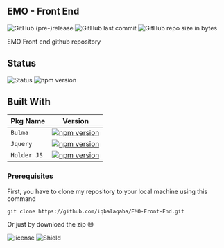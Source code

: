 ## EMO - Front End
![GitHub (pre-)release](https://img.shields.io/github/release/iqbalaqaba/EMO-Front-End/all.svg)
![GitHub last commit](https://img.shields.io/github/last-commit/iqbalaqaba/EMO-Front-End.svg)
![GitHub repo size in bytes](https://img.shields.io/github/repo-size/badges/shields.svg)

EMO Front end github repository

## Status
![Status](https://david-dm.org/iqbalaqaba/EMO-Front-End.svg)
![npm version](https://img.shields.io/npm/v/npm.svg)


## Built With

| Pkg Name  | Version |
| ------------- | ------------- |
| `Bulma` | [![npm version](https://badge.fury.io/js/bulma.svg)](https://badge.fury.io/js/bulma) |
| `Jquery` | [![npm version](https://badge.fury.io/js/jquery.svg)](https://badge.fury.io/js/jquery) |
| `Holder JS` | [![npm version](https://badge.fury.io/js/holderjs.svg)](https://badge.fury.io/js/holderjs) |

### Prerequisites

First, you have to clone my repository to your local machine using this command
```
git clone https://github.com/iqbalaqaba/EMO-Front-End.git
```
Or just by download the zip 😅

![license](https://img.shields.io/github/license/mashape/apistatus.svg) ![Shield](https://img.shields.io/badge/shield%20by-shield.io%20and%20badgefury-blue.svg)
